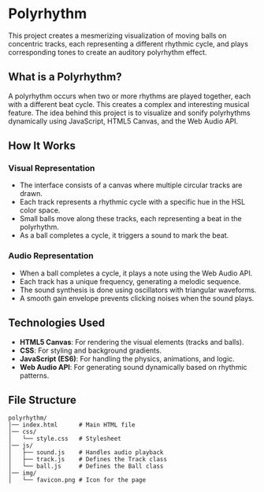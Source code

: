 # Polyrhythm

This project creates a mesmerizing visualization of moving balls on concentric tracks, each representing a different rhythmic cycle, and plays corresponding tones to create an auditory polyrhythm effect.

## What is a Polyrhythm?
A polyrhythm occurs when two or more rhythms are played together, each with a different beat cycle. This creates a complex and interesting musical feature. The idea behind this project is to visualize and sonify polyrhythms dynamically using JavaScript, HTML5 Canvas, and the Web Audio API.

## How It Works
### Visual Representation
- The interface consists of a canvas where multiple circular tracks are drawn.
- Each track represents a rhythmic cycle with a specific hue in the HSL color space.
- Small balls move along these tracks, each representing a beat in the polyrhythm.
- As a ball completes a cycle, it triggers a sound to mark the beat.

### Audio Representation
- When a ball completes a cycle, it plays a note using the Web Audio API.
- Each track has a unique frequency, generating a melodic sequence.
- The sound synthesis is done using oscillators with triangular waveforms.
- A smooth gain envelope prevents clicking noises when the sound plays.

## Technologies Used
- **HTML5 Canvas**: For rendering the visual elements (tracks and balls).
- **CSS**: For styling and background gradients.
- **JavaScript (ES6)**: For handling the physics, animations, and logic.
- **Web Audio API**: For generating sound dynamically based on rhythmic patterns.

## File Structure
```
polyrhythm/
│── index.html      # Main HTML file
│── css/
│   └── style.css   # Stylesheet
│── js/
│   ├── sound.js    # Handles audio playback
│   ├── track.js    # Defines the Track class
│   └── ball.js     # Defines the Ball class
│── img/
│   └── favicon.png # Icon for the page
```